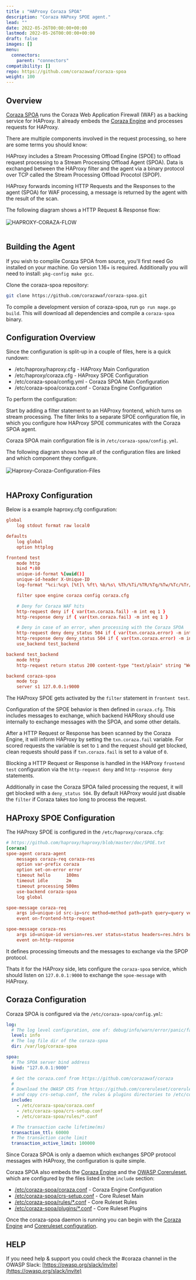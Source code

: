 ```yaml
---
title : "HAProxy Coraza SPOA"
description: "Coraza HAPoxy SPOE agent."
lead: ""
date: 2022-05-26T00:00:00+00:00
lastmod: 2022-05-26T00:00:00+00:00
draft: false
images: []
menu:
  connectors:
    parent: "connectors"
compatibility: []
repo: https://github.com/corazawaf/coraza-spoa
weight: 100
---
```


## Overview

[Coraza SPOA](https://github.com/corazawaf/coraza-spoa) runs the Coraza Web
Application Firewall (WAF) as a backing service for HAProxy. It already embeds
the [Coraza Engine](https://github.com/corazawaf/coraza) and processes requests
for HAProxy.

There are multiple components involved in the request processing, so here are
some terms you should know:

HAProxy includes a Stream Processing Offload Engine (SPOE) to offload request
processing to a Stream Processing Offload Agent (SPOA). Data is exchanged
between the HAProxy filter and the agent via a binary protocol over TCP called
the Stream Processing Offload Procotol (SPOP).

HAProxy forwards incoming HTTP Requests and the Responses to the agent (SPOA)
for WAF processing, a message is returned by the agent with the result of the
scan.

The following diagram shows a HTTP Request & Response flow:
<br/>
<br/>
![HAPROXY-CORAZA-FLOW](/images/connectors/coraza_spoa_flow.jpg)
<br/>
<br/>

## Building the Agent

If you wish to complile Coraza SPOA from source, you'll first need Go installed
on your machine. Go version 1.16+ is required. Additionally you will need to
install: `pkg-config make gcc`.

Clone the coraza-spoa repository:

```sh
git clone https://github.com/corazawaf/coraza-spoa.git
```

To compile a development version of coraza-spoa, run `go run mage.go build`.
This will download all dependencies and compile a `coraza-spoa` binary.

## Configuration Overview

Since the configuration is split-up in a couple of files, here is a quick rundown:

- /etc/haproxy/haproxy.cfg - HAProxy Main Configuration
- /etc/haproxy/coraza.cfg  - HAProxy SPOE Configuration
- /etc/coraza-spoa/config.yml - Coraza SPOA Main Configuration
- /etc/coraza-spoa/coraza.conf - Coraza Engine Configuration

To perform the configuration:

Start by adding a filter statement to an HAProxy frontend, which turns on
stream processing. The filter links to a separate SPOE configuration file, in
which you configure how HAProxy SPOE communicates with the Coraza SPOA
agent.

Coraza SPOA main configuration file is in `/etc/coraza-spoa/config.yml`.

The following diagram shows how all of the configuration files are linked and
which component they configure.
<br/>
<br/>
![Haproxy-Coraza-Configuration-Files](/images/connectors/coraza_spoa_config.jpg)
<br/>
<br/>

## HAProxy Configuration

Below is a example haproxy.cfg configuration:

```conf
global
    log stdout format raw local0

defaults
    log global
    option httplog

frontend test
    mode http
    bind *:80
    unique-id-format %[uuid()]
    unique-id-header X-Unique-ID
    log-format "%ci:%cp\ [%t]\ %ft\ %b/%s\ %Th/%Ti/%TR/%Tq/%Tw/%Tc/%Tr/%Tt\ %ST\ %B\ %CC\ %CS\ %tsc\ %ac/%fc/%bc/%sc/%rc\ %sq/%bq\ %hr\ %hs\ %{+Q}r\ %ID\ spoa-error:\ %[var(txn.coraza.error)]\ waf-hit:\ %[var(txn.coraza.fail)]"

    filter spoe engine coraza config coraza.cfg

    # Deny for Coraza WAF hits
    http-request deny if { var(txn.coraza.fail) -m int eq 1 }
    http-response deny if { var(txn.coraza.fail) -m int eq 1 }

    # Deny in case of an error, when processing with the Coraza SPOA
    http-request deny deny_status 504 if { var(txn.coraza.error) -m int gt 0 }
    http-response deny deny_status 504 if { var(txn.coraza.error) -m int gt 0 }
    use_backend test_backend

backend test_backend
    mode http
    http-request return status 200 content-type "text/plain" string "Welcome!\n"

backend coraza-spoa
    mode tcp
    server s1 127.0.0.1:9000
```

The HAProxy SPOE gets activated by the `filter` statement in `frontent test`.

Configuration of the SPOE behavior is then defined in `coraza.cfg`. This
includes messages to exchange, which backend HAPRoxy should use internally to
exchange messages with the SPOA, and some other details.

After a HTTP Request or Response has been scanned by the Coraza Engine, it will
inform HAProxy by setting the `txn.coraza.fail` variable. For scored requests
the variable is set to `1` and the request should get blocked, clean requests
should pass if `txn.coraza.fail` is set to a value of `0`.

Blocking a HTTP Request or Response is handled in the HAProxy `frontend test`
configuration via the `http-request deny` and `http-response deny`
statements.

Additionally in case the Coraza SPOA failed processing the request, it will get
blocked with a `deny_status 504`. By default HAProxy would just disable the
`filter` if Coraza takes too long to process the request.

## HAProxy SPOE Configuration

The HAProxy SPOE is configured in the `/etc/haproxy/coraza.cfg`:

```conf
# https://github.com/haproxy/haproxy/blob/master/doc/SPOE.txt
[coraza]
spoe-agent coraza-agent
    messages coraza-req coraza-res
    option var-prefix coraza
    option set-on-error error
    timeout hello      100ms
    timeout idle       2m
    timeout processing 500ms
    use-backend coraza-spoa
    log global

spoe-message coraza-req
    args id=unique-id src-ip=src method=method path=path query=query version=req.ver headers=req.hdrs body=req.body
    event on-frontend-http-request

spoe-message coraza-res
    args id=unique-id version=res.ver status=status headers=res.hdrs body=res.body
    event on-http-response
```

It defines processing timeouts and the messages to exchange via the SPOP protocol.

Thats it for the HAProxy side, lets configure the `coraza-spoa` service, which
should listen on `127.0.0.1:9000` to exchange the `spoe-message` with HAProxy.

## Coraza Configuration

Coraza SPOA is configured via the `/etc/coraza-spoa/config.yml`:

```yaml
log:
  # The log level configuration, one of: debug/info/warn/error/panic/fatal
  level: info
  # The log file dir of the coraza-spoa
  dir: /var/log/coraza-spoa

spoa:
  # The SPOA server bind address
  bind: "127.0.0.1:9000"

  # Get the coraza.conf from https://github.com/corazawaf/coraza
  #
  # Download the OWASP CRS from https://github.com/coreruleset/coreruleset/releases
  # and copy crs-setup.conf, the rules & plugins directories to /etc/coraza-spoa
  include:
    - /etc/coraza-spoa/coraza.conf
    - /etc/coraza-spoa/crs-setup.conf
    - /etc/coraza-spoa/rules/*.conf

  # The transaction cache lifetime(ms)
  transaction_ttl: 60000
  # The transaction cache limit
  transaction_active_limit: 100000
```

Since Coraza SPOA is only a daemon which exchanges SPOP protocol messages with
HAProxy, the configuration is quite simple.

Coraza SPOA also embeds the [Coraza Engine](https://github.com/corazawaf/coraza) and the
[OWASP Coreruleset](https://coreruleset.org), which are configured by the files
listed in the `include` section:

- [/etc/coraza-spoa/coraza.conf](https://github.com/corazawaf/coraza/blob/v2/master/coraza.conf-recommended) - Coraza Engine Configuration
- [/etc/coraza-spoa/crs-setup.conf](https://github.com/coreruleset/coreruleset/blob/v4.0/dev/crs-setup.conf.example) - Core Ruleset Main
- [/etc/coraza-spoa/rules/*.conf](https://github.com/coreruleset/coreruleset/tree/v4.0/dev/rules) - Core Ruleset Rules
- [/etc/coraza-spoa/plugins/*.conf](https://github.com/coreruleset/coreruleset/tree/v4.0/dev/plugins) - Core Ruleset Plugins

Once the coraza-spoa daemon is running you can begin with the
[Coraza Engine](http://localhost:1313/docs/seclang/directives/) and
[Coreruleset configuration](https://coreruleset.org/docs/).

## HELP

If you need help & support you could check the #coraza channel in the OWASP Slack: [https://owasp.org/slack/invite](https://owasp.org/slack/invite)
